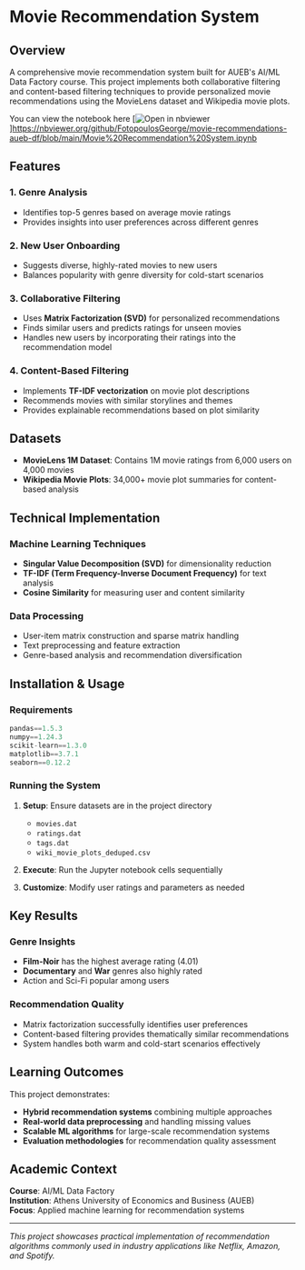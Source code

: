 # Movie Recommendation System

## Overview
A comprehensive movie recommendation system built for AUEB's AI/ML Data Factory course. This project implements both collaborative filtering and content-based filtering techniques to provide personalized movie recommendations using the MovieLens dataset and Wikipedia movie plots.

You can view the notebook here [![Open in nbviewer](https://img.shields.io/badge/render-nbviewer-orange.svg)]https://nbviewer.org/github/FotopoulosGeorge/movie-recommendations-aueb-df/blob/main/Movie%20Recommendation%20System.ipynb

## Features

### 1. **Genre Analysis**
- Identifies top-5 genres based on average movie ratings
- Provides insights into user preferences across different genres

### 2. **New User Onboarding**
- Suggests diverse, highly-rated movies to new users
- Balances popularity with genre diversity for cold-start scenarios

### 3. **Collaborative Filtering**
- Uses **Matrix Factorization (SVD)** for personalized recommendations
- Finds similar users and predicts ratings for unseen movies
- Handles new users by incorporating their ratings into the recommendation model

### 4. **Content-Based Filtering**
- Implements **TF-IDF vectorization** on movie plot descriptions
- Recommends movies with similar storylines and themes
- Provides explainable recommendations based on plot similarity

## Datasets
- **MovieLens 1M Dataset**: Contains 1M movie ratings from 6,000 users on 4,000 movies
- **Wikipedia Movie Plots**: 34,000+ movie plot summaries for content-based analysis

## Technical Implementation

### Machine Learning Techniques
- **Singular Value Decomposition (SVD)** for dimensionality reduction
- **TF-IDF (Term Frequency-Inverse Document Frequency)** for text analysis
- **Cosine Similarity** for measuring user and content similarity

### Data Processing
- User-item matrix construction and sparse matrix handling
- Text preprocessing and feature extraction
- Genre-based analysis and recommendation diversification

## Installation & Usage

### Requirements
```python
pandas==1.5.3
numpy==1.24.3
scikit-learn==1.3.0
matplotlib==3.7.1
seaborn==0.12.2
```

### Running the System
1. **Setup**: Ensure datasets are in the project directory
   - `movies.dat`
   - `ratings.dat` 
   - `tags.dat`
   - `wiki_movie_plots_deduped.csv`

2. **Execute**: Run the Jupyter notebook cells sequentially
3. **Customize**: Modify user ratings and parameters as needed

## Key Results

### Genre Insights
- **Film-Noir** has the highest average rating (4.01)
- **Documentary** and **War** genres also highly rated
- Action and Sci-Fi popular among users

### Recommendation Quality
- Matrix factorization successfully identifies user preferences
- Content-based filtering provides thematically similar recommendations
- System handles both warm and cold-start scenarios effectively

## Learning Outcomes
This project demonstrates:
- **Hybrid recommendation systems** combining multiple approaches
- **Real-world data preprocessing** and handling missing values
- **Scalable ML algorithms** for large-scale recommendation systems
- **Evaluation methodologies** for recommendation quality assessment

## Academic Context
**Course**: AI/ML Data Factory  
**Institution**: Athens University of Economics and Business (AUEB)  
**Focus**: Applied machine learning for recommendation systems

---

*This project showcases practical implementation of recommendation algorithms commonly used in industry applications like Netflix, Amazon, and Spotify.*
